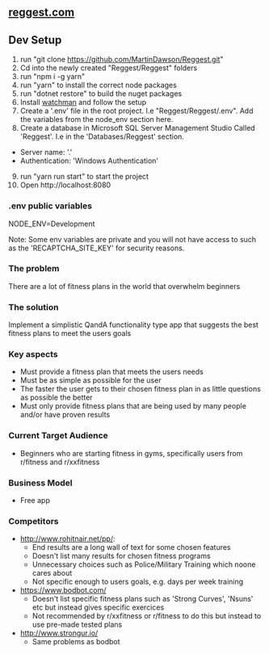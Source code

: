 ## [reggest.com](https://www.reggest.com)

## Dev Setup
1. run "git clone https://github.com/MartinDawson/Reggest.git"
2. Cd into the newly created "Reggest/Reggest" folders
3. run "npm i -g yarn"
4. run "yarn" to install the correct node packages
5. run "dotnet restore" to build the nuget packages
6. Install [watchman](https://facebook.github.io/watchman/docs/install.html) and follow the setup
7. Create a '.env' file in the root project. I.e "Reggest/Reggest/.env". Add the variables from the node_env section here.
8. Create a database in Microsoft SQL Server Management Studio Called 'Reggest'. I.e in the 'Databases/Reggest' section.
  - Server name: '.'
  - Authentication: 'Windows Authentication'
9. run "yarn run start" to start the project
10. Open http://localhost:8080

### .env public variables
NODE_ENV=Development

Note: Some env variables are private and you will not have access to such as the 'RECAPTCHA_SITE_KEY' for security reasons.

### The problem
There are a lot of fitness plans in the world that overwhelm beginners

### The solution
Implement a simplistic QandA functionality type app that suggests the best fitness plans to meet the users goals

### Key aspects
- Must provide a fitness plan that meets the users needs
- Must be as simple as possible for the user
- The faster the user gets to their chosen fitness plan in as little questions as possible the better
- Must only provide fitness plans that are being used by many people and/or have proven results

### Current Target Audience
- Beginners who are starting fitness in gyms, specifically users from r/fitness and r/xxfitness

### Business Model
- Free app

### Competitors
- http://www.rohitnair.net/pp/: 
  - End results are a long wall of text for some chosen features
  - Doesn't list many results for chosen fitness programs
  - Unnecessary choices such as Police/Military Training which noone cares about
  - Not specific enough to users goals, e.g. days per week training
- https://www.bodbot.com/
  - Doesn't list specific fitness plans such as 'Strong Curves', 'Nsuns' etc but instead gives specific exercices
  - Not recommended by r/xxfitness or r/fitness to do this but instead to use pre-made tested plans
- http://www.strongur.io/
  - Same problems as bodbot
